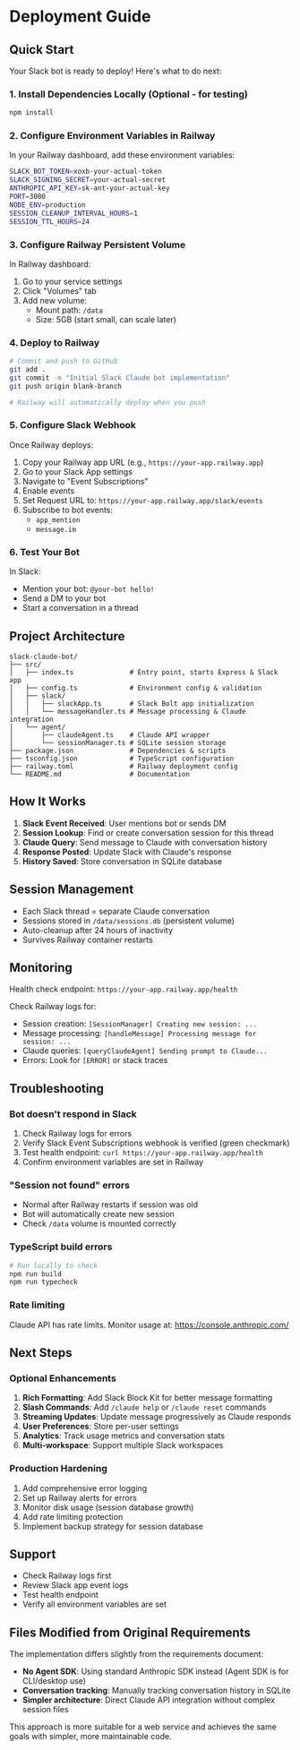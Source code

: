 # Deployment Guide

## Quick Start

Your Slack bot is ready to deploy! Here's what to do next:

### 1. Install Dependencies Locally (Optional - for testing)

```bash
npm install
```

### 2. Configure Environment Variables in Railway

In your Railway dashboard, add these environment variables:

```bash
SLACK_BOT_TOKEN=xoxb-your-actual-token
SLACK_SIGNING_SECRET=your-actual-secret
ANTHROPIC_API_KEY=sk-ant-your-actual-key
PORT=3000
NODE_ENV=production
SESSION_CLEANUP_INTERVAL_HOURS=1
SESSION_TTL_HOURS=24
```

### 3. Configure Railway Persistent Volume

In Railway dashboard:
1. Go to your service settings
2. Click "Volumes" tab
3. Add new volume:
   - Mount path: `/data`
   - Size: 5GB (start small, can scale later)

### 4. Deploy to Railway

```bash
# Commit and push to GitHub
git add .
git commit -m "Initial Slack Claude bot implementation"
git push origin blank-branch

# Railway will automatically deploy when you push
```

### 5. Configure Slack Webhook

Once Railway deploys:
1. Copy your Railway app URL (e.g., `https://your-app.railway.app`)
2. Go to your Slack App settings
3. Navigate to "Event Subscriptions"
4. Enable events
5. Set Request URL to: `https://your-app.railway.app/slack/events`
6. Subscribe to bot events:
   - `app_mention`
   - `message.im`

### 6. Test Your Bot

In Slack:
- Mention your bot: `@your-bot hello!`
- Send a DM to your bot
- Start a conversation in a thread

## Project Architecture

```
slack-claude-bot/
├── src/
│   ├── index.ts              # Entry point, starts Express & Slack app
│   ├── config.ts             # Environment config & validation
│   ├── slack/
│   │   ├── slackApp.ts       # Slack Bolt app initialization
│   │   └── messageHandler.ts # Message processing & Claude integration
│   └── agent/
│       ├── claudeAgent.ts    # Claude API wrapper
│       └── sessionManager.ts # SQLite session storage
├── package.json              # Dependencies & scripts
├── tsconfig.json             # TypeScript configuration
├── railway.toml              # Railway deployment config
└── README.md                 # Documentation
```

## How It Works

1. **Slack Event Received**: User mentions bot or sends DM
2. **Session Lookup**: Find or create conversation session for this thread
3. **Claude Query**: Send message to Claude with conversation history
4. **Response Posted**: Update Slack with Claude's response
5. **History Saved**: Store conversation in SQLite database

## Session Management

- Each Slack thread = separate Claude conversation
- Sessions stored in `/data/sessions.db` (persistent volume)
- Auto-cleanup after 24 hours of inactivity
- Survives Railway container restarts

## Monitoring

Health check endpoint: `https://your-app.railway.app/health`

Check Railway logs for:
- Session creation: `[SessionManager] Creating new session: ...`
- Message processing: `[handleMessage] Processing message for session: ...`
- Claude queries: `[queryClaudeAgent] Sending prompt to Claude...`
- Errors: Look for `[ERROR]` or stack traces

## Troubleshooting

### Bot doesn't respond in Slack

1. Check Railway logs for errors
2. Verify Slack Event Subscriptions webhook is verified (green checkmark)
3. Test health endpoint: `curl https://your-app.railway.app/health`
4. Confirm environment variables are set in Railway

### "Session not found" errors

- Normal after Railway restarts if session was old
- Bot will automatically create new session
- Check `/data` volume is mounted correctly

### TypeScript build errors

```bash
# Run locally to check
npm run build
npm run typecheck
```

### Rate limiting

Claude API has rate limits. Monitor usage at:
https://console.anthropic.com/

## Next Steps

### Optional Enhancements

1. **Rich Formatting**: Add Slack Block Kit for better message formatting
2. **Slash Commands**: Add `/claude help` or `/claude reset` commands
3. **Streaming Updates**: Update message progressively as Claude responds
4. **User Preferences**: Store per-user settings
5. **Analytics**: Track usage metrics and conversation stats
6. **Multi-workspace**: Support multiple Slack workspaces

### Production Hardening

1. Add comprehensive error logging
2. Set up Railway alerts for errors
3. Monitor disk usage (session database growth)
4. Add rate limiting protection
5. Implement backup strategy for session database

## Support

- Check Railway logs first
- Review Slack app event logs
- Test health endpoint
- Verify all environment variables are set

## Files Modified from Original Requirements

The implementation differs slightly from the requirements document:

- **No Agent SDK**: Using standard Anthropic SDK instead (Agent SDK is for CLI/desktop use)
- **Conversation tracking**: Manually tracking conversation history in SQLite
- **Simpler architecture**: Direct Claude API integration without complex session files

This approach is more suitable for a web service and achieves the same goals with simpler, more maintainable code.
